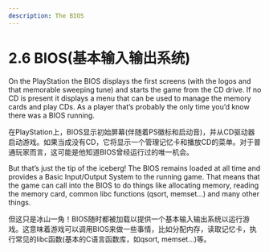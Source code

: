 ```yaml
---
description: The BIOS
---
```


# 2.6 BIOS(基本输入输出系统)

On the PlayStation the BIOS displays the first screens (with the logos and that memorable sweeping tune) and starts the game from the CD drive. If no CD is present it displays a menu that can be used to manage the memory cards and play CDs. As a player that’s probably the only time you’d know there was a BIOS running.

在PlayStation上，BIOS显示初始屏幕(伴随着PS徽标和启动音)，并从CD驱动器启动游戏。如果当成没有CD，它将显示一个管理记忆卡和播放CD的菜单。对于普通玩家而言，这可能是他知道BIOS曾经运行过的唯一机会。

But that’s just the tip of the iceberg! The BIOS remains loaded at all time and provides a Basic Input/Output System to the running game. That means that the game can call into the BIOS to do things like allocating memory, reading the memory card, common libc functions (qsort, memset...) and many other things.

但这只是冰山一角！BIOS随时都被加载以提供一个基本输入输出系统以运行游戏。这意味着游戏可以调用BIOS来做一些事情，比如分配内存，读取记忆卡，执行常见的libc函数(基本的C语言函数库，如qsort, memset…)等。
